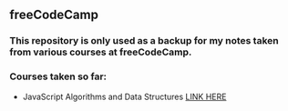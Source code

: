 ## freeCodeCamp

### This repository is only used as a backup for my notes taken from various courses at freeCodeCamp.

### Courses taken so far:
- JavaScript Algorithms and Data Structures [LINK HERE](https://www.freecodecamp.org/learn/javascript-algorithms-and-data-structures/)